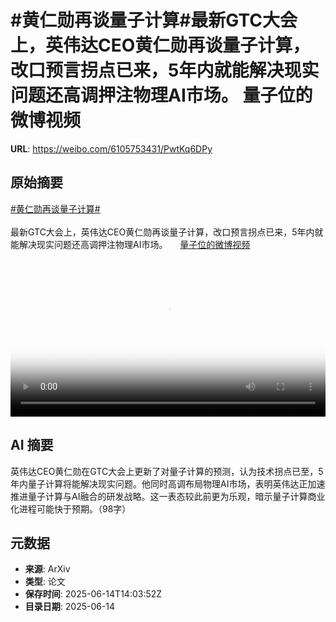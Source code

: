 # #黄仁勋再谈量子计算#最新GTC大会上，英伟达CEO黄仁勋再谈量子计算，改口预言拐点已来，5年内就能解决现实问题还高调押注物理AI市场。 量子位的微博视频

**URL**: https://weibo.com/6105753431/PwtKq6DPy

## 原始摘要

<a href="https://m.weibo.cn/search?containerid=231522type%3D1%26t%3D10%26q%3D%23%E9%BB%84%E4%BB%81%E5%8B%8B%E5%86%8D%E8%B0%88%E9%87%8F%E5%AD%90%E8%AE%A1%E7%AE%97%23&amp;extparam=%23%E9%BB%84%E4%BB%81%E5%8B%8B%E5%86%8D%E8%B0%88%E9%87%8F%E5%AD%90%E8%AE%A1%E7%AE%97%23" data-hide=""><span class="surl-text">#黄仁勋再谈量子计算#</span></a><br><br>最新GTC大会上，英伟达CEO黄仁勋再谈量子计算，改口预言拐点已来，5年内就能解决现实问题还高调押注物理AI市场。 <a href="https://video.weibo.com/show?fid=1034:5177138110988360" data-hide=""><span class="url-icon"><img style="width: 1rem;height: 1rem" src="https://h5.sinaimg.cn/upload/2015/09/25/3/timeline_card_small_video_default.png" referrerpolicy="no-referrer"></span><span class="surl-text">量子位的微博视频</span></a> <br clear="both"><div style="clear: both"></div><video controls="controls" poster="https://tvax3.sinaimg.cn/orj480/006Fd7o3ly1i2evcjmhq6j30u01hcgq7.jpg" style="width: 100%"><source src="https://f.video.weibocdn.com/o0/dgNS6lorlx08p2dgMAco01041200o1Id0E010.mp4?label=mp4_720p&amp;template=720x1280.24.0&amp;ori=0&amp;ps=1CwnkDw1GXwCQx&amp;Expires=1749913348&amp;ssig=QPaQOGBKNs&amp;KID=unistore,video"><source src="https://f.video.weibocdn.com/o0/KlCiRiW4lx08p2dcnIdG01041200ef2n0E010.mp4?label=mp4_hd&amp;template=540x960.24.0&amp;ori=0&amp;ps=1CwnkDw1GXwCQx&amp;Expires=1749913348&amp;ssig=CZuEiLFalg&amp;KID=unistore,video"><source src="https://f.video.weibocdn.com/o0/SSqeAzFDlx08p2dbYTuo010412007Vb60E010.mp4?label=mp4_ld&amp;template=360x640.24.0&amp;ori=0&amp;ps=1CwnkDw1GXwCQx&amp;Expires=1749913348&amp;ssig=h5EByATuU%2B&amp;KID=unistore,video"><p>视频无法显示，请前往<a href="https://video.weibo.com/show?fid=1034%3A5177138110988360" target="_blank" rel="noopener noreferrer">微博视频</a>观看。</p></video>

## AI 摘要

英伟达CEO黄仁勋在GTC大会上更新了对量子计算的预测，认为技术拐点已至，5年内量子计算将能解决现实问题。他同时高调布局物理AI市场，表明英伟达正加速推进量子计算与AI融合的研发战略。这一表态较此前更为乐观，暗示量子计算商业化进程可能快于预期。（98字）

## 元数据

- **来源**: ArXiv
- **类型**: 论文
- **保存时间**: 2025-06-14T14:03:52Z
- **目录日期**: 2025-06-14

